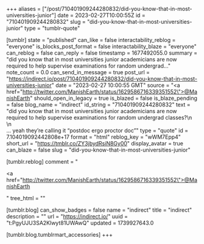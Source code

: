 +++
aliases = ["/post/710401909244280832/did-you-know-that-in-most-universities-junior"]
date = 2023-02-27T10:00:55Z
id = "710401909244280832"
slug = "did-you-know-that-in-most-universities-junior"
type = "tumblr-quote"

[tumblr]
state = "published"
can_like = false
interactability_reblog = "everyone"
is_blocks_post_format = false
interactability_blaze = "everyone"
can_reblog = false
can_reply = false
timestamp = 1677492055.0
summary = "did you know that in most universities junior academicians are now required to help supervise examinations for random undergrad..."
note_count = 0.0
can_send_in_message = true
post_url = "https://indirect.io/post/710401909244280832/did-you-know-that-in-most-universities-junior"
date = "2023-02-27 10:00:55 GMT"
source = "<a href=\"http://twitter.com/ManishEarth/status/1629586716339351552\">@ManishEarth</a>"
should_open_in_legacy = true
is_blazed = false
is_blaze_pending = false
blog_name = "indirect"
id_string = "710401909244280832"
text = "did you know that in most universities junior academicians are now required to help supervise examinations for random undergrad classes?\n<br/>\n<br/>&hellip; yeah they&rsquo;re calling it &ldquo;postdoc ergo proctor doc&rdquo;"
type = "quote"
id = 7.104019092442808e+17
format = "html"
reblog_key = "wWM7Epp4"
short_url = "https://tmblr.co/ZY3jbydRsiN8Gy00"
display_avatar = true
can_blaze = false
slug = "did-you-know-that-in-most-universities-junior"

[tumblr.reblog]
comment = "<p><a href=\"http://twitter.com/ManishEarth/status/1629586716339351552\">@ManishEarth</a></p>"
tree_html = ""

[tumblr.blog]
can_show_badges = false
name = "indirect"
title = "indirect"
description = ""
url = "https://indirect.io/"
uuid = "t:PgyUJU3SA2Klwyt81UWAwQ"
updated = 1739927643.0

[tumblr.blog.tumblrmart_accessories]
+++
